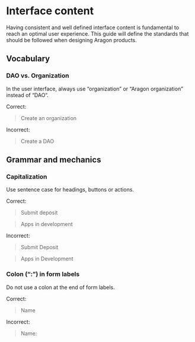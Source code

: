 # Interface content

Having consistent and well defined interface content is fundamental to reach an
optimal user experience. This guide will define the standards that should be
followed when designing Aragon products.

## Vocabulary

### DAO vs. Organization

In the user interface, always use “organization” or “Aragon organization”
instead of “DAO“.

Correct:

> Create an organization

Incorrect:

> Create a DAO

## Grammar and mechanics

### Capitalization

Use sentence case for headings, buttons or actions.

Correct:

> Submit deposit

> Apps in development

Incorrect:

> Submit Deposit

> Apps in Development

### Colon (“:”) in form labels

Do not use a colon at the end of form labels.

Correct:

> Name

Incorrect:

> Name:
